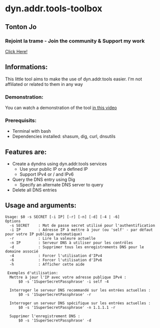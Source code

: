 # dyn.addr.tools-toolbox

## Tonton Jo  
### Rejoint la trame - Join the community & Support my work   
[Click Here!](https://linktr.ee/tontonjo)  

## Informations:

This little tool aims to make the use of dyn.addr.tools easier.
I'm not affiliated or related to them in any way

### Demonstration:  
You can watch a demonstration of the tool [in this video](TBD) 

### Prerequisits:
- Terminal with bash
- Dependencies installed: shasum, dig, curl, dnsutils

## Features are:
- Create a dyndns using dyn.addr.tools services
  - Use your public IP or a defined IP
  - Support IPv4 or / and IPv6
- Query the DNS entry using Dig
  - Specify an alternate DNS server to query
- Delete all DNS entries

## Usage and arguments:
    Usage: $0 -s SECRET [-i IP] [-r] [-n] [-d] [-4 | -6]
    Options
      -s SECRET    : Mot de passe secret utilisé pour l'authentification
      -i IP        : Adresse IP à mettre à jour (ou 'self' - par défaut pour votre IP publique automatique)
	  -r           : Lire la valeure actuelle
	  -n IP        : Serveur DNS à utiliser pour les contrôles
	  -d           : Supprimer tous les enregistrements DNS pour le domaine associé
      -4           : Forcer l'utilisation d'IPv4
      -6           : Forcer l'utilisation d'IPv6
      -h           : Afficher cette aide
    
     Exemples d'utilisation:
      Mettre à jour l'IP avec votre adresse publique IPv4 :
          $0 -s '1SuperSecretPassphrase' -i self -4
		  
	  Interroger le serveur DNS recommandé sur les entrées actuelles :
          $0 -s '1SuperSecretPassphrase' -r
		  
      Interroger un serveur DNS spécifique sur les entrées actuelles :
          $0 -s '1SuperSecretPassphrase' -n 1.1.1.1 -r

      Supprimer l'enregistrement DNS :
          $0 -s '1SuperSecretPassphrase' -d

